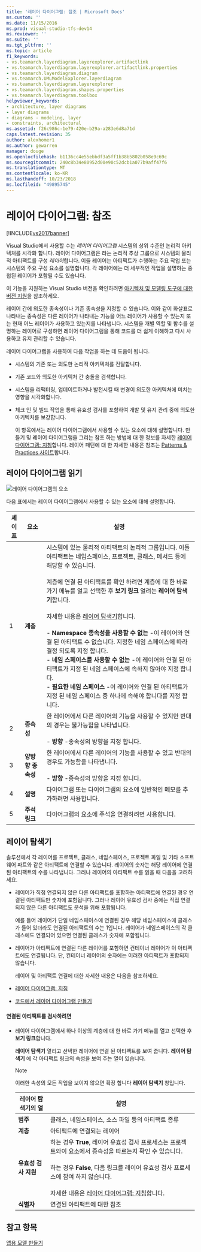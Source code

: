 ```yaml
---
title: '레이어 다이어그램: 참조 | Microsoft Docs'
ms.custom: ''
ms.date: 11/15/2016
ms.prod: visual-studio-tfs-dev14
ms.reviewer: ''
ms.suite: ''
ms.tgt_pltfrm: ''
ms.topic: article
f1_keywords:
- vs.teamarch.layerdiagram.layerexplorer.artifactlink
- vs.teamarch.layerdiagram.layerexplorer.artifactlink.properties
- vs.teamarch.layerdiagram.diagram
- vs.teamarch.UMLModelExplorer.layerdiagram
- vs.teamarch.layerdiagram.layerexplorer
- vs.teamarch.layerdiagram.shapes.properties
- vs.teamarch.layerdiagram.toolbox
helpviewer_keywords:
- architecture, layer diagrams
- layer diagrams
- diagrams - modeling, layer
- constraints, architectural
ms.assetid: f26c986c-1e79-420e-b29a-a283e6d8a71d
caps.latest.revision: 35
author: alexhomer1
ms.author: gewarren
manager: douge
ms.openlocfilehash: b1136cc4e55ebbdf3a5ff1b38b5802b058e9c69c
ms.sourcegitcommit: 240c8b34e80952d00e90c52dcb1a077b9aff47f6
ms.translationtype: MT
ms.contentlocale: ko-KR
ms.lasthandoff: 10/23/2018
ms.locfileid: "49895745"
---
```

# <a name="layer-diagrams-reference"></a>레이어 다이어그램: 참조
[!INCLUDE[vs2017banner](../includes/vs2017banner.md)]

Visual Studio에서 사용할 수는 *레이어 다이어그램* 시스템의 상위 수준인 논리적 아키텍처를 시각화 합니다. 레이어 다이어그램은 라는 논리적 추상 그룹으로 시스템의 물리적 아티팩트를 구성 *레이어*합니다. 이들 레이어는 아티팩트가 수행하는 주요 작업 또는 시스템의 주요 구성 요소를 설명합니다. 각 레이어에는 더 세부적인 작업을 설명하는 중첩된 레이어가 포함될 수도 있습니다.  
  
 이 기능을 지원하는 Visual Studio 버전을 확인하려면 [아키텍처 및 모델링 도구에 대한 버전 지원](../modeling/what-s-new-for-design-in-visual-studio.md#VersionSupport)을 참조하세요.  
  
 레이어 간에 의도한 종속성이나 기존 종속성을 지정할 수 있습니다. 이와 같이 화살표로 나타내는 종속성은 다른 레이어가 나타내는 기능을 어느 레이어가 사용할 수 있는지 또는 현재 어느 레이어가 사용하고 있는지를 나타냅니다. 시스템을 개별 역할 및 함수를 설명하는 레이어로 구성하면 레이어 다이어그램을 통해 코드를 더 쉽게 이해하고 다시 사용하고 유지 관리할 수 있습니다.  
  
 레이어 다이어그램을 사용하여 다음 작업을 하는 데 도움이 됩니다.  
  
- 시스템의 기존 또는 의도한 논리적 아키텍처를 전달합니다.  
  
- 기존 코드와 의도한 아키텍처 간 충돌을 검색합니다.  
  
- 시스템을 리팩터링, 업데이트하거나 발전시킬 때 변경이 의도한 아키텍처에 미치는 영향을 시각화합니다.  
  
- 체크 인 및 빌드 작업을 통해 유효성 검사를 포함하여 개발 및 유지 관리 중에 의도한 아키텍처를 보강합니다.  
  
  이 항목에서는 레이어 다이어그램에서 사용할 수 있는 요소에 대해 설명합니다. 만들기 및 레이어 다이어그램을 그리는 참조 하는 방법에 대 한 정보를 자세한 [레이어 다이어그램: 지침](../modeling/layer-diagrams-guidelines.md)합니다. 레이어 패턴에 대 한 자세한 내용은 참조는 [Patterns & Practices 사이트](http://go.microsoft.com/fwlink/?LinkId=145794)합니다.  
  
## <a name="reading-layer-diagrams"></a>레이어 다이어그램 읽기  
 ![레이어 다이어그램의 요소](../modeling/media/uml-layerrefreading.png "UML_LayerRefReading")  
  
 다음 표에서는 레이어 다이어그램에서 사용할 수 있는 요소에 대해 설명합니다.  
  
|**셰이프**|**요소**|**설명**|  
|---------------|-----------------|---------------------|  
|1|**계층**|시스템에 있는 물리적 아티팩트의 논리적 그룹입니다. 이들 아티팩트는 네임스페이스, 프로젝트, 클래스, 메서드 등에 해당할 수 있습니다.<br /><br /> 계층에 연결 된 아티팩트를 확인 하려면 계층에 대 한 바로 가기 메뉴를 열고 선택한 후 **보기 링크** 열려는 **레이어 탐색기**합니다.<br /><br /> 자세한 내용은 [레이어 탐색기](#Explorer)합니다.<br /><br /> -   **Namespace 종속성을 사용할 수 없는** -이 레이어와 연결 된 아티팩트 수 없습니다. 지정한 네임 스페이스에 따라 결정 되도록 지정 합니다.<br />-   **네임 스페이스를 사용할 수 없는** -이 레이어와 연결 된 아티팩트가 지정 된 네임 스페이스에 속하지 않아야 지정 합니다.<br />-   **필요한 네임 스페이스** -이 레이어와 연결 된 아티팩트가 지정 된 네임 스페이스 중 하나에 속해야 합니다를 지정 합니다.|  
|2|**종속성**|한 레이어에서 다른 레이어의 기능을 사용할 수 있지만 반대의 경우는 불가능함을 나타냅니다.<br /><br /> -   **방향** -종속성의 방향을 지정 합니다.|  
|3|**양방향 종속성**|한 레이어에서 다른 레이어의 기능을 사용할 수 있고 반대의 경우도 가능함을 나타냅니다.<br /><br /> -   **방향** -종속성의 방향을 지정 합니다.|  
|4|**설명**|다이어그램 또는 다이어그램의 요소에 일반적인 메모를 추가하려면 사용합니다.|  
|5|**주석 링크**|다이어그램의 요소에 주석을 연결하려면 사용합니다.|  
  
##  <a name="Explorer"></a> 레이어 탐색기  
 솔루션에서 각 레이어를 프로젝트, 클래스, 네임스페이스, 프로젝트 파일 및 기타 소프트웨어 파트와 같은 아티팩트에 연결할 수 있습니다. 레이어의 숫자는 해당 레이어에 연결된 아티팩트의 수를 나타냅니다. 그러나 레이어의 아티팩트 수를 읽을 때 다음을 고려하세요.  
  
- 레이어가 직접 연결되지 않은 다른 아티팩트를 포함하는 아티팩트에 연결된 경우 연결된 아티팩트만 숫자에 포함됩니다. 그러나 레이어 유효성 검사 중에는 직접 연결되지 않은 다른 아티팩트도 분석을 위해 포함됩니다.  
  
   예를 들어 레이어가 단일 네임스페이스에 연결된 경우 해당 네임스페이스에 클래스가 들어 있더라도 연결된 아티팩트의 수는 1입니다. 레이어가 네임스페이스의 각 클래스에도 연결되어 있으면 연결된 클래스가 숫자에 포함됩니다.  
  
- 레이어가 아티팩트에 연결된 다른 레이어를 포함하면 컨테이너 레이어가 이 아티팩트에도 연결됩니다. 단, 컨테이너 레이어의 숫자에는 이러한 아티팩트가 포함되지 않습니다.  
  
  레이어 및 아티팩트 연결에 대한 자세한 내용은 다음을 참조하세요.  
  
- [레이어 다이어그램: 지침](../modeling/layer-diagrams-guidelines.md)  
  
- [코드에서 레이어 다이어그램 만들기](../modeling/create-layer-diagrams-from-your-code.md)  
  
#### <a name="to-examine-the-linked-artifacts"></a>연결된 아티팩트를 검사하려면  
  
-   레이어 다이어그램에서 하나 이상의 계층에 대 한 바로 가기 메뉴를 열고 선택한 후 **보기 링크**합니다.  
  
     **레이어 탐색기** 열리고 선택한 레이어에 연결 된 아티팩트를 보여 줍니다. **레이어 탐색기** 에 각 아티팩트 링크의 속성을 보여 주는 열이 있습니다.  
  
    > [!NOTE]
    >  이러한 속성의 모든 작업을 보이지 않으면 확장 합니다 **레이어 탐색기** 창입니다.  
  
    |**레이어 탐색기의 열**|**설명**|  
    |----------------------------------|---------------------|  
    |**범주**|클래스, 네임스페이스, 소스 파일 등의 아티팩트 종류|  
    |**계층**|아티팩트에 연결되는 레이어|  
    |**유효성 검사 지원**|하는 경우 **True**, 레이어 유효성 검사 프로세스는 프로젝트와이 요소에서 종속성을 따르는지 확인 수 있습니다.<br /><br /> 하는 경우 **False**, 다음 링크를 레이어 유효성 검사 프로세스에 참여 하지 않습니다.<br /><br /> 자세한 내용은 [레이어 다이어그램: 지침](../modeling/layer-diagrams-guidelines.md)합니다.|  
    |**식별자**|연결된 아티팩트에 대한 참조|  
  
## <a name="see-also"></a>참고 항목  
 [앱용 모델 만들기](../modeling/create-models-for-your-app.md)



